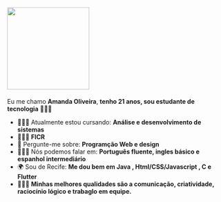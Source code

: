 # <img src="https://pa1.aminoapps.com/7566/96f220b9ca8d5040d15109e8308f81b6e4f7e9bar1-364-277_hq.gif" width="190px">

Eu me chamo <strong>Amanda Oliveira</strong>, <strong>tenho 21 anos, sou estudante de tecnologia</strong> 👩🏽‍💻

- 👩🏽‍💼 Atualmente estou cursando: <strong>Análise e desenvolvimento de sistemas</strong>
- 👩🏽‍💻 <strong>FICR</strong>
- 💬 Pergunte-me sobre: <strong>Programção Web e design</strong>
- 👩🏽‍🏫 Nós podemos falar em: <strong>Português fluente, ingles básico e espanhol intermediário</strong>
- 🌍 Sou de Recife: <strong>Me dou bem em Java , Html/CSS/Javascript , C e Flutter</strong>
- 👩🏽‍🎓 <strong>Minhas melhores qualidades são a comunicação, criatividade, raciocínio lógico e trabaglo em equipe.</strong>
